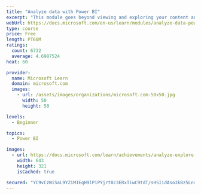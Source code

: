 ```yaml
---
title: "Analyze data with Power BI"
excerpt: "This module goes beyond viewing and exploring your content and explains how to interact with it by working with reports and dashboards to uncover and share new business insights."
webUrl: https://docs.microsoft.com/en-us/learn/modules/analyze-data-power-bi/
type: course
price: Free
length: PT60M
ratings:
  count: 6732
  average: 4.6987524
heat: 60

provider:
  name: Microsoft Learn
  domain: microsoft.com
  images:
    - url: /assets/images/organizations/microsoft.com-50x50.jpg
      width: 50
      height: 50

levels:
  - Beginner

topics:
  - Power BI

images:
  - url: https://docs.microsoft.com/learn/achievements/analyze-explore-data-power-bi-social.png
    width: 643
    height: 321
    isCached: true

secured: "YC9vCzWiSaL9YZiM1EqH9lPiPYjrt8c3ERxTiwC9tdT/sHSIidAso3k8z5Lnv9ilIgLqzFKydYCZioX6wPjzcoiRwPSx8pnu9hy8xvZObRoD5MHx7G93zK3tv4dKqBMOVpxoFdMfwPX7m2CYYrK1sakKSeFRViuJvqDoz2F9PmiaCV8dtcaNxH8YnAKLNYgW1+rXSm1PLF/xEnxy43sj5qmBIl6fxchyvBOt7xCY4iy2gvnB+QtAcOi6HUj13N9PXROy4T72z2GK2C1IUlLFzKMegDVUzi9AO15Qqv1Cr9BnUz7YMYEd6H41KB/JKVFA5sMwRgrjUIr+1qAGdwwqNsAtSazcPTZSOT/dG1DdGoldfo272zreEWE7ok35jeRlGC817E3YbaxCBmKWhrSBEUxKtlHAoa+ms7eAoe9CKSo=;qIN78vCNdNK2DhfSKFMcuw=="
---
```


